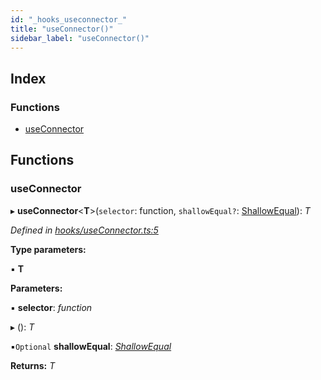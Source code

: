 ```yaml
---
id: "_hooks_useconnector_"
title: "useConnector()"
sidebar_label: "useConnector()"
---
```


## Index

### Functions

* [useConnector](_hooks_useconnector_.md#useconnector)

## Functions

###  useConnector

▸ **useConnector**<**T**>(`selector`: function, `shallowEqual?`: [ShallowEqual](_interfaces_.md#shallowequal)): *T*

*Defined in [hooks/useConnector.ts:5](https://github.com/unadlib/reactant/blob/990bad3/packages/reactant/src/hooks/useConnector.ts#L5)*

**Type parameters:**

▪ **T**

**Parameters:**

▪ **selector**: *function*

▸ (): *T*

▪`Optional`  **shallowEqual**: *[ShallowEqual](_interfaces_.md#shallowequal)*

**Returns:** *T*
